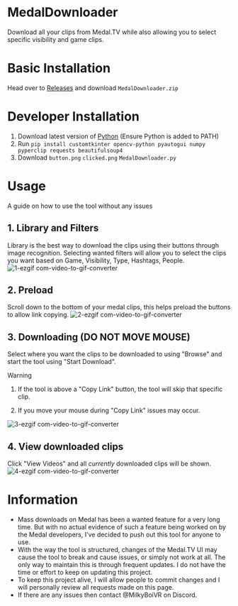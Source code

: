 # MedalDownloader
Download all your clips from Medal.TV while also allowing you to select specific visibility and game clips.
# Basic Installation
Head over to [Releases](https://github.com/MilkyBoiVR/MedalDownloader/releases) and download `MedalDownloader.zip`
# Developer Installation
1. Download latest version of [Python](https://www.python.org/downloads/) (Ensure Python is added to PATH)
2. Run `pip install customtkinter opencv-python pyautogui numpy pyperclip requests beautifulsoup4`
3. Download `button.png` `clicked.png` `MedalDownloader.py`
# Usage
A guide on how to use the tool without any issues
## 1. Library and Filters
Library is the best way to download the clips using their buttons through image recognition. Selecting wanted filters will allow you to select the clips you want based on Game, Visibility, Type, Hashtags, People.
![1-ezgif com-video-to-gif-converter](https://github.com/user-attachments/assets/e1fb2eec-845c-49ea-a793-8ae8d0124a52)
## 2. Preload
Scroll down to the bottom of your medal clips, this helps preload the buttons to allow link copying.
![2-ezgif com-video-to-gif-converter](https://github.com/user-attachments/assets/8ecf6e39-aef4-4155-a869-f6d5e54febfd)
## 3. Downloading (DO NOT MOVE MOUSE)
Select where you want the clips to be downloaded to using "Browse" and start the tool using "Start Download". 
> [!WARNING]
> 1. If the tool is above a "Copy Link" button, the tool will skip that specific clip.
>
> 2. If you move your mouse during "Copy Link" issues may occur.

![3-ezgif com-video-to-gif-converter](https://github.com/user-attachments/assets/44e7c8ce-d7e0-480a-b2a4-1b3d425fcad2)
## 4. View downloaded clips
Click "View Videos" and all *currently* downloaded clips will be shown. 
![4-ezgif com-video-to-gif-converter](https://github.com/user-attachments/assets/45200a58-58d3-417d-98a7-dac24e45e6c3)

# Information
- Mass downloads on Medal has been a wanted feature for a very long time. But with no actual evidence of such a feature being worked on by the Medal developers, I've decided to push out this tool for anyone to use.
- With the way the tool is structured, changes of the Medal.TV UI may cause the tool to break and cause issues, or simply not work at all. The only way to maintain this is through frequent updates. I do not have the time or effort to keep on updating this project.
- To keep this project alive, I will allow people to commit changes and I will personally review all requests made on this page.
- If there are any issues then contact @MilkyBoiVR on Discord.
